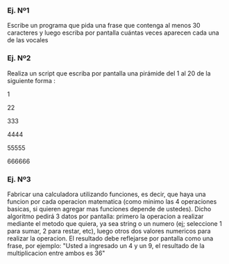 ### Ej. Nº1
Escribe un programa que pida una frase que contenga al menos 30 caracteres y luego escriba por pantalla cuántas veces aparecen cada una de las vocales

### Ej. Nº2
Realiza un script que escriba por pantalla una pirámide del 1 al 20 de la siguiente forma :

1

22

333

4444

55555

666666

### Ej. Nº3
Fabricar una calculadora utilizando funciones, es decir, que haya una funcion por cada operacion matematica (como minimo las 4 operaciones basicas, si quieren agregar mas funciones depende de ustedes). Dicho algoritmo pedirá 3 datos por pantalla: primero la operacion a realizar mediante el metodo que quiera, ya sea string o un numero (ej; seleccione 1 para sumar, 2 para restar, etc), luego otros dos valores numericos para realizar la operacion. El resultado debe reflejarse por pantalla como una frase, por ejemplo: "Usted a ingresado un 4 y un 9, el resultado de la multiplicacion entre ambos es 36"

